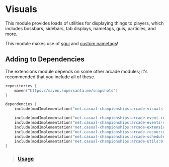 # Visuals

This module provides loads of utilities for displaying things to players, which includes
bossbars, sidebars, tab displays, nametags, guis, particles, and more. 

This module makes use of [sgui](https://github.com/Patbox/sgui) and 
[custom nametags](https://github.com/senseiwells/CustomNameTags)!

## Adding to Dependencies

The extensions module depends on some other arcade modules; it's recommended that you
include all of these.

```kts
repositories {
    maven("https://maven.supersanta.me/snapshots")
}

dependencies {
    include(modImplementation("net.casual-championships:arcade-visuals:0.4.0-alpha.7+1.21.4")!!)

    include(modImplementation("net.casual-championships:arcade-event-registry:0.4.0-alpha.7+1.21.4")!!)
    include(modImplementation("net.casual-championships:arcade-events-server:0.4.0-alpha.7+1.21.4")!!)
    include(modImplementation("net.casual-championships:arcade-extensions:0.4.0-alpha.7+1.21.4")!!)
    include(modImplementation("net.casual-championships:arcade-resource-pack:0.4.0-alpha.7+1.21.4")!!)
    include(modImplementation("net.casual-championships:arcade-scheduler:0.4.0-alpha.7+1.21.4")!!)
    include(modImplementation("net.casual-championships:arcade-utils:0.4.0-alpha.7+1.21.4")!!)
}
```

> ### [Usage](./usage.md)
